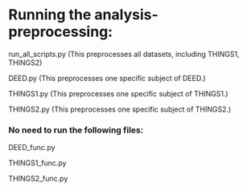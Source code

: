 # Running the analysis-preprocessing:

run_all_scripts.py (This preprocesses all datasets, including THINGS1, THINGS2)

DEED.py (This preprocesses one specific subject of DEED.)

THINGS1.py (This preprocesses one specific subject of THINGS1.)

THINGS2.py (This preprocesses one specific subject of THINGS2.)

### No need to run the following files: 

DEED_func.py 

THINGS1_func.py

THINGS2_func.py